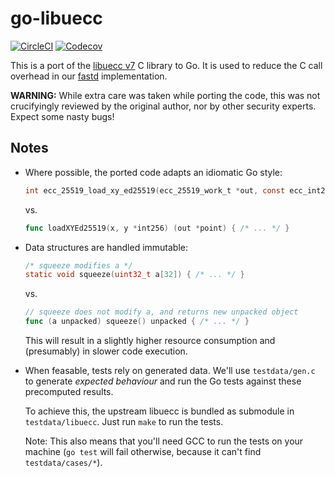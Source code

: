 # go-libuecc

[![CircleCI](https://circleci.com/gh/digineo/go-libuecc/tree/master.svg?style=shield)](https://circleci.com/gh/digineo/go-libuecc/tree/master)
[![Codecov](http://codecov.io/github/digineo/go-libuecc/coverage.svg?branch=master)](http://codecov.io/github/digineo/go-libuecc?branch=master)


This is a port of the [libuecc v7](https://git.universe-factory.net/libuecc) C library to Go. It is used to
reduce the C call overhead in our [fastd](https://github.com/digineo/fastd) implementation.

**WARNING:** While extra care was taken while porting the code, this
was not crucifyingly reviewed by the original author, nor by other
security experts. Expect some nasty bugs!

## Notes

- Where possible, the ported code adapts an idiomatic Go style:

  ```c
  int ecc_25519_load_xy_ed25519(ecc_25519_work_t *out, const ecc_int256_t *x, const ecc_int256_t *y) { /* ... */ }
  ```

  vs.

  ```go
  func loadXYEd25519(x, y *int256) (out *point) { /* ... */ }
  ```

- Data structures are handled immutable:

  ```c
  /* squeeze modifies a */
  static void squeeze(uint32_t a[32]) { /* ... */ }
  ```

  vs.

  ```go
  // squeeze does not modify a, and returns new unpacked object
  func (a unpacked) squeeze() unpacked { /* ... */ }
  ```

  This will result in a slightly higher resource consumption and
  (presumably) in slower code execution.

- When feasable, tests rely on generated data. We'll use `testdata/gen.c`
  to generate *expected behaviour* and run the Go tests against these
  precomputed results.

  To achieve this, the upstream libuecc is bundled as submodule in
  `testdata/libuecc`. Just run `make` to run the tests.

  Note: This also means that you'll need GCC to run the tests on your
  machine (`go test` will fail otherwise, because it can't find
  `testdata/cases/*`).
